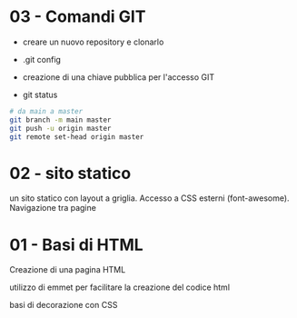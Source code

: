 # 03 - Comandi GIT

- creare un nuovo repository e clonarlo
- .git config
- creazione di una chiave pubblica per l'accesso GIT


- git status

```bash
# da main a master
git branch -m main master
git push -u origin master
git remote set-head origin master
```


# 02 - sito statico

un sito statico con layout a griglia. Accesso a CSS esterni (font-awesome). Navigazione tra pagine

# 01 - Basi di HTML

Creazione di una pagina HTML 

utilizzo di emmet per facilitare la creazione del codice html

basi di decorazione con CSS


